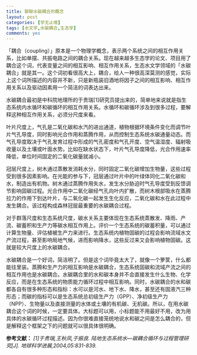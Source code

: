 ```yaml
---
title: 聊聊水碳耦合的概念
layout: post
categories: [学无止境]
tags: [水文学,水碳耦合,生态学]
comments: yes
---
```




「耦合（coupling）」原本是一个物理学概念，表示两个系统之间的相互作用关系，比如单摆、共振电路之间的耦合关系。现在越来越多生态学的论文、项目用了耦合这个词，代表变量之间的相互影响、相互作用关系，生态水文学领域的「水碳耦合」就是其一。这个词初看很高大上，耦合，给人一种很高深莫测的感觉，实际上这个词所描述的内容并不新，只是新瓶装旧酒地将因子之间的相互影响、相互作用关系以及驱动因素用一个简洁的词表达出来。 

水碳耦合最初是中科院地理所的于贵瑞[1]研究员提出来的，简单地来说就是指生态系统内水循环和碳循环的相互作用关系。水循环和碳循环涉及到很多过程，要解释这种相互作用关系，必须分尺度来看。 

叶片尺度上，气孔是二氧化碳和水汽的进出通道，植物根据环境条件变化而调节叶片气孔导度，同时影响光合作用和蒸腾作用，从而控制生态系统水碳通量动态。而气孔导度取决于气孔发育过程中形成的气孔密度和气孔开度、空气温湿度、辐射吸收量以及土壤或叶面水势。比如在缺水状态下，叶片气孔导度降低，光合作用速率降低，单位时间固定的二氧化碳量就减小。 

冠层尺度上，树木通过蒸散发消耗水分，同时固定二氧化碳增加生物量，这些过程受到很多因素影响。在光能的参与下，冠层通过叶片中的叶绿体同化二氧化碳和水，制造出有机物。树木通过蒸腾作用失水，发生水分胁迫时气孔导度受到反馈调节影响固碳过程。光合作用中二氧化碳经气孔向叶内扩散，而树木根部吸水在蒸腾拉力的作用下到达叶片，与二氧化碳一起发生生化反应，二氧化碳和水在此过程中发生耦合。该过程构成森林冠层最重要的水碳耦合过程。 

对于群落尺度和生态系统尺度，碳水关系主要体现在生态系统蒸散发、降雨、产流、碳蓄积和生产力等碳水相互作用上。评价一个生态系统的碳蓄积量，可以通过计算生物量、评估植被生产力来进行。生态系统内植物固碳的过程会影响流域水文产流过程，甚至影响局地气候，进而影响降水，这些反过来又会影响植物固碳。这就是较大尺度上的水碳耦合。 

水碳耦合是一个好词，简洁明了。但是这个词毕竟太大了，就像一个箩筐，什么都能往里装。蒸腾和生产力的相互影响是水碳耦合，生态系统固碳和流域产流之间的相互作用也是水碳耦合。水碳耦合里的水和碳本身并不会直接发生什么生物、化学反应，而是在生态系统的物质能力循环过程中相互影响。同时，水碳耦合的水和碳都各自有很多种形态和指标：水可以是河水、地下水、降水，甚至还有固液汽三种形态；而碳的指标可以是生态系统总初级生产力（GPP）、净初级生产力（NPP）、生物量以及直接测量的水体或土壤的有机碳、无机碳。所以，在用水碳耦合这个词的时候，一定要具体。大标题可以用，小标题能不用最好不用，改为用具体的水碳循环过程描述。因为你很难直接笼统地说水和碳之间是怎么耦合的，但是解释这个框架之下的问题就可以很具体很明确。 

**参考文献：** _[1]于贵瑞,王秋凤,于振良. 陆地生态系统水—碳耦合循环与过程管理研究[J]. 地球科学进展,2004,05:831-839._
